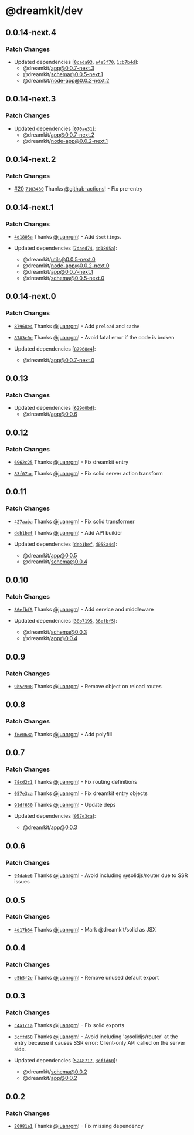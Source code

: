 # @dreamkit/dev

## 0.0.14-next.4

### Patch Changes

- Updated dependencies [[`0cada93`](https://github.com/swordev/dreamkit/commit/0cada9305ebbcd790bec875a5f31131f1157c1ee), [`e4e5f70`](https://github.com/swordev/dreamkit/commit/e4e5f709093cabf3b711baab249c183765cef663), [`1cb7b4d`](https://github.com/swordev/dreamkit/commit/1cb7b4da8f66a0c961f9bd4186218c7edd780869)]:
  - @dreamkit/app@0.0.7-next.3
  - @dreamkit/schema@0.0.5-next.1
  - @dreamkit/node-app@0.0.2-next.2

## 0.0.14-next.3

### Patch Changes

- Updated dependencies [[`070ae31`](https://github.com/swordev/dreamkit/commit/070ae313592783e38d90cece3893e6c61a4b2caf)]:
  - @dreamkit/app@0.0.7-next.2
  - @dreamkit/node-app@0.0.2-next.1

## 0.0.14-next.2

### Patch Changes

- [#20](https://github.com/swordev/dreamkit/pull/20) [`7103430`](https://github.com/swordev/dreamkit/commit/7103430d9b8359f22475b0bae3217ba127debbb2) Thanks [@github-actions](https://github.com/apps/github-actions)! - Fix pre-entry

## 0.0.14-next.1

### Patch Changes

- [`4d1805a`](https://github.com/swordev/dreamkit/commit/4d1805a8d3bfd1f844e9c474a61fd71ac12a6c0a) Thanks [@juanrgm](https://github.com/juanrgm)! - Add `$settings`.

- Updated dependencies [[`7daed74`](https://github.com/swordev/dreamkit/commit/7daed74d6c5f5518b749d054e0bb2a6fa7e3e6b6), [`4d1805a`](https://github.com/swordev/dreamkit/commit/4d1805a8d3bfd1f844e9c474a61fd71ac12a6c0a)]:
  - @dreamkit/utils@0.0.5-next.0
  - @dreamkit/node-app@0.0.2-next.0
  - @dreamkit/app@0.0.7-next.1
  - @dreamkit/schema@0.0.5-next.0

## 0.0.14-next.0

### Patch Changes

- [`87968e4`](https://github.com/swordev/dreamkit/commit/87968e47363c1e1941450dbf995ee60537e90f19) Thanks [@juanrgm](https://github.com/juanrgm)! - Add `preload` and `cache`

- [`8783c0e`](https://github.com/swordev/dreamkit/commit/8783c0e1b1e5a568360b10163b8a882139c00611) Thanks [@juanrgm](https://github.com/juanrgm)! - Avoid fatal error if the code is broken

- Updated dependencies [[`87968e4`](https://github.com/swordev/dreamkit/commit/87968e47363c1e1941450dbf995ee60537e90f19)]:
  - @dreamkit/app@0.0.7-next.0

## 0.0.13

### Patch Changes

- Updated dependencies [[`629d0bd`](https://github.com/swordev/dreamkit/commit/629d0bdfed0a253c225f87faec836f53da8a5c69)]:
  - @dreamkit/app@0.0.6

## 0.0.12

### Patch Changes

- [`6962c25`](https://github.com/swordev/dreamkit/commit/6962c25bed9c502c6db76816e8b76204e27e0e9c) Thanks [@juanrgm](https://github.com/juanrgm)! - Fix dreamkit entry

- [`83f07ac`](https://github.com/swordev/dreamkit/commit/83f07acd0d91e0e482c88b18f3b21457a6881571) Thanks [@juanrgm](https://github.com/juanrgm)! - Fix solid server action transform

## 0.0.11

### Patch Changes

- [`427aaba`](https://github.com/swordev/dreamkit/commit/427aaba0bf3fe003589c57a415f7d96e9790ae06) Thanks [@juanrgm](https://github.com/juanrgm)! - Fix solid transformer

- [`deb1bef`](https://github.com/swordev/dreamkit/commit/deb1bef614929920ead046fc04b81f7f1500feea) Thanks [@juanrgm](https://github.com/juanrgm)! - Add API builder

- Updated dependencies [[`deb1bef`](https://github.com/swordev/dreamkit/commit/deb1bef614929920ead046fc04b81f7f1500feea), [`d058a44`](https://github.com/swordev/dreamkit/commit/d058a44f05200cb1eae3a707510bcb497203cb8d)]:
  - @dreamkit/app@0.0.5
  - @dreamkit/schema@0.0.4

## 0.0.10

### Patch Changes

- [`36efbf5`](https://github.com/swordev/dreamkit/commit/36efbf581979abdeae0d6529ca2277ce033469ea) Thanks [@juanrgm](https://github.com/juanrgm)! - Add service and middleware

- Updated dependencies [[`38b7195`](https://github.com/swordev/dreamkit/commit/38b7195b9da5a2b4329576fc808dba9cd8219326), [`36efbf5`](https://github.com/swordev/dreamkit/commit/36efbf581979abdeae0d6529ca2277ce033469ea)]:
  - @dreamkit/schema@0.0.3
  - @dreamkit/app@0.0.4

## 0.0.9

### Patch Changes

- [`9b5c908`](https://github.com/swordev/dreamkit/commit/9b5c908bb16c60093aa7be45ba1f3a7bbdeb1901) Thanks [@juanrgm](https://github.com/juanrgm)! - Remove object on reload routes

## 0.0.8

### Patch Changes

- [`f6e068a`](https://github.com/swordev/dreamkit/commit/f6e068a940bf35e1dece41811438b2205f8ebe4c) Thanks [@juanrgm](https://github.com/juanrgm)! - Add polyfill

## 0.0.7

### Patch Changes

- [`78cd2c1`](https://github.com/swordev/dreamkit/commit/78cd2c1bba7c6862968099123f7f5bb3bc95b059) Thanks [@juanrgm](https://github.com/juanrgm)! - Fix routing definitions

- [`057e3ca`](https://github.com/swordev/dreamkit/commit/057e3ca1ecac36c94d66a3322bac8fde972fbd50) Thanks [@juanrgm](https://github.com/juanrgm)! - Fix dreamkit entry objects

- [`91df630`](https://github.com/swordev/dreamkit/commit/91df6307e728d61cfbb8d1eeba23abf81584d0c2) Thanks [@juanrgm](https://github.com/juanrgm)! - Update deps

- Updated dependencies [[`057e3ca`](https://github.com/swordev/dreamkit/commit/057e3ca1ecac36c94d66a3322bac8fde972fbd50)]:
  - @dreamkit/app@0.0.3

## 0.0.6

### Patch Changes

- [`94dabe6`](https://github.com/swordev/dreamkit/commit/94dabe6e524b68b08312b03eaeea11f76202afb7) Thanks [@juanrgm](https://github.com/juanrgm)! - Avoid including @solidjs/router due to SSR issues

## 0.0.5

### Patch Changes

- [`4d17b34`](https://github.com/swordev/dreamkit/commit/4d17b3496823f22cdf1ec76525fa87ba59c463d5) Thanks [@juanrgm](https://github.com/juanrgm)! - Mark @dreamkit/solid as JSX

## 0.0.4

### Patch Changes

- [`e5b5f2e`](https://github.com/swordev/dreamkit/commit/e5b5f2ed3ab891ef75633b2a1691cd861c7f16ac) Thanks [@juanrgm](https://github.com/juanrgm)! - Remove unused default export

## 0.0.3

### Patch Changes

- [`c4a1c1a`](https://github.com/swordev/dreamkit/commit/c4a1c1a4263a7f871cdb04105aa466a81820c583) Thanks [@juanrgm](https://github.com/juanrgm)! - Fix solid exports

- [`3cffd60`](https://github.com/swordev/dreamkit/commit/3cffd60ad52786b46faa1e6c48e43537cde13cc7) Thanks [@juanrgm](https://github.com/juanrgm)! - Avoid including '@solidjs/router' at the entry because it causes SSR error: Client-only API called on the server side.

- Updated dependencies [[`5248717`](https://github.com/swordev/dreamkit/commit/52487177cdbc7f90643bfcffa807f682cca84704), [`3cffd60`](https://github.com/swordev/dreamkit/commit/3cffd60ad52786b46faa1e6c48e43537cde13cc7)]:
  - @dreamkit/schema@0.0.2
  - @dreamkit/app@0.0.2

## 0.0.2

### Patch Changes

- [`20981e1`](https://github.com/swordev/dreamkit/commit/20981e114d7048c14cf9955abf62910601c935a1) Thanks [@juanrgm](https://github.com/juanrgm)! - Fix missing dependency
